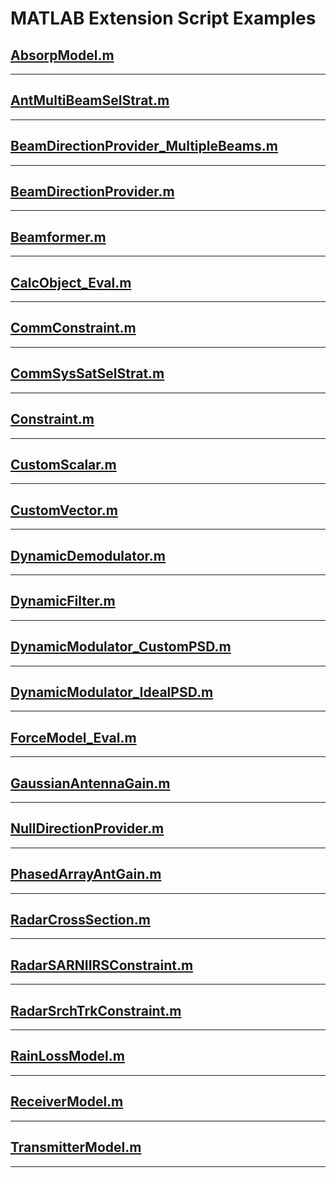 # MATLAB Extension Script Examples

## [AbsorpModel.m](AbsorpModel.m)

---

## [AntMultiBeamSelStrat.m](AntMultiBeamSelStrat.m)

---

## [BeamDirectionProvider_MultipleBeams.m](BeamDirectionProvider_MultipleBeams.m)

---

## [BeamDirectionProvider.m](BeamDirectionProvider.m)

---

## [Beamformer.m](Beamformer.m)

---

## [CalcObject_Eval.m](CalcObject_Eval.m)

---

## [CommConstraint.m](CommConstraint.m)

---

## [CommSysSatSelStrat.m](CommSysSatSelStrat.m)

---

## [Constraint.m](Constraint.m)

---

## [CustomScalar.m](CustomScalar.m)

---

## [CustomVector.m](CustomVector.m)

---

## [DynamicDemodulator.m](DynamicDemodulator.m)

---

## [DynamicFilter.m](DynamicFilter.m)

---

## [DynamicModulator_CustomPSD.m](DynamicModulator_CustomPSD.m)

---

## [DynamicModulator_IdealPSD.m](DynamicModulator_IdealPSD.m)

---

## [ForceModel_Eval.m](ForceModel_Eval.m)

---

## [GaussianAntennaGain.m](GaussianAntennaGain.m)

---

## [NullDirectionProvider.m](NullDirectionProvider.m)

---

## [PhasedArrayAntGain.m](PhasedArrayAntGain.m)

---

## [RadarCrossSection.m](RadarCrossSection.m)

---

## [RadarSARNIIRSConstraint.m](RadarSARNIIRSConstraint.m)

---

## [RadarSrchTrkConstraint.m](RadarSrchTrkConstraint.m)

---

## [RainLossModel.m](RainLossModel.m)

---

## [ReceiverModel.m](ReceiverModel.m)

---

## [TransmitterModel.m](TransmitterModel.m)

---
